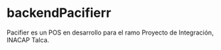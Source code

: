 # backendPacifierr
Pacifier es un POS en desarrollo para el ramo Proyecto de Integración, INACAP Talca.

